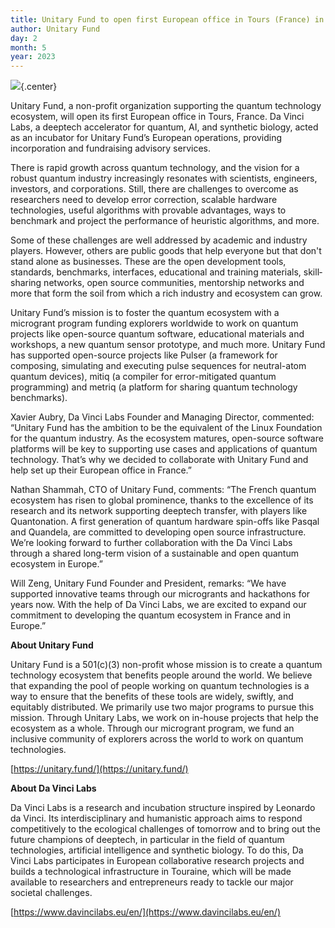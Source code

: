 ```yaml
---
title: Unitary Fund to open first European office in Tours (France) in collaboration with Da Vinci Labs
author: Unitary Fund
day: 2
month: 5
year: 2023
---
```


<style>
.center {
  display: block;
  margin-left: auto;
  margin-right: auto;
  width: 100%;
}
</style>

![](/images/2023_eu_header.png){.center}

Unitary Fund, a non-profit organization supporting the quantum technology ecosystem, will open its first European office in Tours, France. Da Vinci Labs, a deeptech accelerator for quantum, AI, and synthetic biology, acted as an incubator for Unitary Fund’s European operations, providing incorporation and fundraising advisory services.

There is rapid growth across quantum technology, and the vision for a robust quantum industry increasingly resonates with scientists, engineers, investors, and corporations. Still, there are challenges to overcome as researchers need to develop error correction, scalable hardware technologies, useful algorithms with provable advantages, ways to benchmark and project the performance of heuristic algorithms, and more. 

Some of these challenges are well addressed by academic and industry players. However, others are public goods that help everyone but that don't stand alone as businesses. These are the open development tools, standards, benchmarks, interfaces, educational and training materials, skill­ sharing networks, open source communities, mentorship networks and more that form the soil from which a rich industry and ecosystem can grow.

Unitary Fund’s mission is to foster the quantum ecosystem with a microgrant program funding explorers worldwide to work on quantum projects like open-source quantum software, educational materials and workshops, a new quantum sensor prototype, and much more. Unitary Fund has supported open-source projects like Pulser (a framework for composing, simulating and executing pulse sequences for neutral-atom quantum devices), mitiq (a compiler for error-mitigated quantum programming) and metriq (a platform for sharing quantum technology benchmarks). 

Xavier Aubry, Da Vinci Labs Founder and Managing Director, commented:
“Unitary Fund has the ambition to be the equivalent of the Linux Foundation for the quantum industry. As the ecosystem matures, open-source software platforms will be key to supporting use cases and applications of quantum technology. That’s why we decided to collaborate with Unitary Fund and help set up their European office in France.”

Nathan Shammah, CTO of Unitary Fund, comments: “The French quantum ecosystem has risen to global prominence, thanks to the excellence of its research and its network supporting deeptech transfer, with players like Quantonation. A first generation of quantum hardware spin-offs like Pasqal and Quandela, are committed to developing open source infrastructure. We’re looking forward to further collaboration with the Da Vinci Labs through a shared long-term vision of a sustainable and open quantum ecosystem in Europe.”

Will Zeng, Unitary Fund Founder and President, remarks: “We have supported innovative teams through our microgrants and hackathons for years now. With the help of Da Vinci Labs, we are excited to expand our commitment to developing the quantum ecosystem in France and in Europe.” 

**About Unitary Fund**       
                                                  
Unitary Fund is a 501(c)(3) non-profit whose mission is to create a quantum technology ecosystem that benefits people around the world. We believe that expanding the pool of people working on quantum technologies is a way to ensure that the benefits of these tools are widely, swiftly, and equitably distributed. We primarily use two major programs to pursue this mission. Through Unitary Labs, we work on in-house projects that help the ecosystem as a whole. Through our microgrant program, we fund an inclusive community of explorers across the world to work on quantum technologies.

[https://unitary.fund/](https://unitary.fund/)

**About Da Vinci Labs**

Da Vinci Labs is a research and incubation structure inspired by Leonardo da Vinci. Its interdisciplinary and humanistic approach aims to respond competitively to the ecological challenges of tomorrow and to bring out the future champions of deeptech, in particular in the field of quantum technologies, artificial intelligence and synthetic biology. To do this, Da Vinci Labs participates in European collaborative research projects and builds a technological infrastructure in Touraine, which will be made available to researchers and entrepreneurs ready to tackle our major societal challenges.

[https://www.davincilabs.eu/en/](https://www.davincilabs.eu/en/)
<!--
Thanks for contributing a blog post to the UF site!

Some quick tips:
- Use the `title` field to set the title of your post, no first level header needed.
- Standard markdown formatting is supported (code blocks, links, images, etc.)
  - Put images for your post in the `images` folder.
- If you need further custom formatting, direct html will work here as well.
- 
pandoc --standalone --template pandoc-template.html ./_markdown/2023_eu.md -o 2023_eu.html

NOTE: If this post needs external attribution, include the line below at the very top.
> _This blog was originally posted [here](), and is reproduced with the author's permission._ -->
